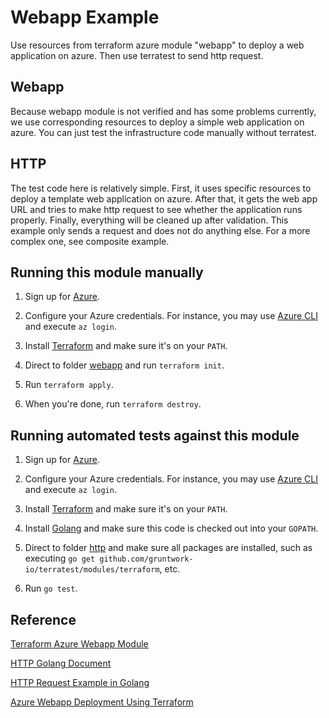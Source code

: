 # Webapp Example

Use resources from terraform azure module "webapp" to deploy a web application on azure. Then use terratest to send http request.

## Webapp

Because webapp module is not verified and has some problems currently, we use corresponding resources to deploy a simple web application on azure. You can just test the infrastructure code manually without terratest.

## HTTP

The test code here is relatively simple. First, it uses specific resources to deploy a template web application on azure. After that, it gets the web app URL and tries to make http request to see whether the application runs properly. Finally, everything will be cleaned up after validation. This example only sends a request and does not do anything else. For a more complex one, see composite example.

## Running this module manually

1. Sign up for [Azure](https://portal.azure.com/).

1. Configure your Azure credentials. For instance, you may use [Azure CLI](https://docs.microsoft.com/en-us/cli/azure/install-azure-cli) and execute `az login`.

1. Install [Terraform](https://www.terraform.io/) and make sure it's on your `PATH`.

1. Direct to folder [webapp](/webapp/webapp) and run `terraform init`.

1. Run `terraform apply`.

1. When you're done, run `terraform destroy`.

## Running automated tests against this module

1. Sign up for [Azure](https://portal.azure.com/).

1. Configure your Azure credentials. For instance, you may use [Azure CLI](https://docs.microsoft.com/en-us/cli/azure/install-azure-cli) and execute `az login`.

1. Install [Terraform](https://www.terraform.io/) and make sure it's on your `PATH`.

1. Install [Golang](https://golang.org/) and make sure this code is checked out into your `GOPATH`.

1. Direct to folder [http](/webapp/http) and make sure all packages are installed, such as executing `go get github.com/gruntwork-io/terratest/modules/terraform`, etc.

1. Run `go test`.

## Reference

[Terraform Azure Webapp Module](https://registry.terraform.io/modules/rahulkhengare/webapp/azurerm/)

[HTTP Golang Document](https://golang.org/pkg/net/http/)

[HTTP Request Example in Golang](https://gist.github.com/ijt/950790/fca88967337b9371bb6f7155f3304b3ccbf3946f)

[Azure Webapp Deployment Using Terraform](https://docs.microsoft.com/en-us/azure/terraform/terraform-slot-walkthru)